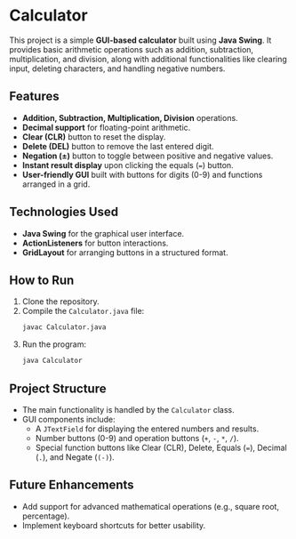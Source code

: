 # Calculator

This project is a simple **GUI-based calculator** built using **Java Swing**. It provides basic arithmetic operations such as addition, subtraction, multiplication, and division, along with additional functionalities like clearing input, deleting characters, and handling negative numbers.

## Features

- **Addition, Subtraction, Multiplication, Division** operations.
- **Decimal support** for floating-point arithmetic.
- **Clear (CLR)** button to reset the display.
- **Delete (DEL)** button to remove the last entered digit.
- **Negation (±)** button to toggle between positive and negative values.
- **Instant result display** upon clicking the equals (`=`) button.
- **User-friendly GUI** built with buttons for digits (0-9) and functions arranged in a grid.

## Technologies Used

- **Java Swing** for the graphical user interface.
- **ActionListeners** for button interactions.
- **GridLayout** for arranging buttons in a structured format.

## How to Run

1. Clone the repository.
2. Compile the `Calculator.java` file:
   ```bash
   javac Calculator.java
   ```
3. Run the program:
   ```bash
   java Calculator
   ```

## Project Structure

- The main functionality is handled by the `Calculator` class.
- GUI components include:
  - A `JTextField` for displaying the entered numbers and results.
  - Number buttons (0-9) and operation buttons (`+`, `-`, `*`, `/`).
  - Special function buttons like Clear (CLR), Delete, Equals (`=`), Decimal (`.`), and Negate (`(-)`).

## Future Enhancements

- Add support for advanced mathematical operations (e.g., square root, percentage).
- Implement keyboard shortcuts for better usability.
